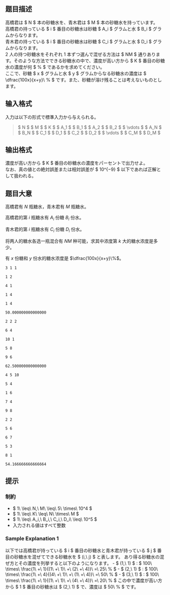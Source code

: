 ## 题目描述
[problemUrl]: https://atcoder.jp/contests/abc294/tasks/abc294_f

高橋君は $ N $ 本の砂糖水を、青木君は $ M $ 本の砂糖水を持っています。  
 高橋君の持っている $ i $ 番目の砂糖水は砂糖 $ A_i $ グラムと水 $ B_i $ グラムからなります。  
 青木君の持っている $ i $ 番目の砂糖水は砂糖 $ C_i $ グラムと水 $ D_i $ グラムからなります。  
 2 人の持つ砂糖水をそれぞれ 1 本ずつ選んで混ぜる方法は $ NM $ 通りあります。そのような方法でできる砂糖水の中で、濃度が高い方から $ K $ 番目の砂糖水の濃度が何 $ \% $ であるかを求めてください。  
 ここで、砂糖 $ x $ グラムと水 $ y $ グラムからなる砂糖水の濃度は $ \dfrac{100x}{x+y}\ \% $ です。また、砂糖が溶け残ることは考えないものとします。

## 输入格式
入力は以下の形式で標準入力から与えられる。

> $ N $ $ M $ $ K $ $ A_1 $ $ B_1 $ $ A_2 $ $ B_2 $ $ \vdots $ $ A_N $ $ B_N $ $ C_1 $ $ D_1 $ $ C_2 $ $ D_2 $ $ \vdots $ $ C_M $ $ D_M $

## 输出格式
濃度が高い方から $ K $ 番目の砂糖水の濃度をパーセントで出力せよ。  
 なお、真の値との絶対誤差または相対誤差が $ 10^{−9} $ 以下であれば正解として扱われる。

## 题目大意
高橋君有 $N$ 瓶糖水，青木君有 $M$ 瓶糖水。

高橋君的第 $i$ 瓶糖水有 $A_i$ 份糖 $B_i$ 份水。

青木君的第 $i$ 瓶糖水有 $C_i$ 份糖 $D_i$ 份水。

将两人的糖水各选一瓶混合有 $NM$ 种可能，求其中浓度第 $k$ 大的糖水浓度是多少。

有 $x$ 份糖和 $y$ 份水的糖水浓度是 $\dfrac{100x}{x+y}\%$。

```input1
3 1 1
1 2
4 1
1 4
1 4
```

```output1
50.000000000000000
```

```input2
2 2 2
6 4
10 1
5 8
9 6
```

```output2
62.500000000000000
```

```input3
4 5 10
5 4
1 6
7 4
9 8
2 2
5 6
6 7
5 3
8 1
```

```output3
54.166666666666664
```

## 提示
### 制約

- $ 1\ \leq\ N,\ M\ \leq\ 5\ \times\ 10^4 $
- $ 1\ \leq\ K\ \leq\ N\ \times\ M $
- $ 1\ \leq\ A_i,\ B_i,\ C_i,\ D_i\ \leq\ 10^5 $
- 入力される値はすべて整数
 
### Sample Explanation 1

以下では高橋君が持っている $ i $ 番目の砂糖水と青木君が持っている $ j $ 番目の砂糖水を混ぜてできる砂糖水を $ (i,\ j) $ と表します。 あり得る砂糖水の混ぜ方とその濃度を列挙すると以下のようになります。 - $ (1,\ 1) $ : $ 100\ \times\ \frac{1\ +\ 1}{(1\ +\ 1)\ +\ (2\ +\ 4)}\ =\ 25\ \% $ - $ (2,\ 1) $ : $ 100\ \times\ \frac{1\ +\ 4}{(4\ +\ 1)\ +\ (1\ +\ 4)}\ =\ 50\ \% $ - $ (3,\ 1) $ : $ 100\ \times\ \frac{1\ +\ 1}{(1\ +\ 1)\ +\ (4\ +\ 4)}\ =\ 20\ \% $ この中で濃度が高い方から $ 1 $ 番目の砂糖水は $ (2,\ 1) $ で、濃度は $ 50\ \% $ です。

